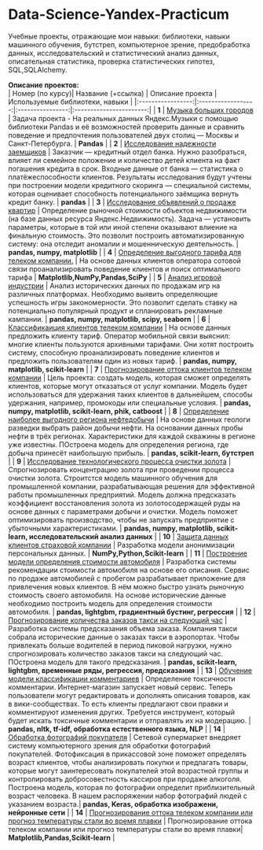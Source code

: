 # Data-Science-Yandex-Practicum
Учебные проекты, отражающие мои навыки: библиотеки, навыки машинного обучения, бутстреп, компьютерное зрение, предобработка данных, исследовательский и статистический анализ данных, описательная статистика, проверка статистических гипотез, SQL,SQLAlchemy.


**Описание проектов:**  
| Номер (по курсу)| Название (+ссылка) | Описание проекта | Используемые библиотеки, навыки |
|:-----------------:|:------------------:|:----------------:|:-----------------------:|
| **1** | [Музыка больших городов](https://github.com/aminaadzhieva/Data-Science-Yandex-Practicum/blob/main/1.%20Базовый%20Python/1.%20Музыка%20больших%20городов.ipynb) | Задача проекта - На реальных данных Яндекс.Музыки c помощью библиотеки Pandas и её возможностей проверить данные и сравнить поведение и предпочтения пользователей двух столиц — Москвы и Санкт-Петербурга.  | **Pandas** |
| **2** | [Исследование надежности заемщиков](https://github.com/aminaadzhieva/Data-Science-Yandex-Practicum/blob/main/2.%20Предобработка%20данных/2.%20Исследование%20надёжности%20заёмщиков%20—%20анализ%20банковских%20данных.ipynb) | Заказчик — кредитный отдел банка. Нужно разобраться, влияет ли семейное положение и количество детей клиента на факт погашения кредита в срок. Входные данные от банка — статистика о платёжеспособности клиентов. Результаты исследования будут учтены при построении модели кредитного скоринга — специальной системы, которая оценивает способность потенциального заёмщика вернуть кредит банку. | **pandas** |
| **3** | [Исследование объявлений о продаже квартир](https://github.com/aminaadzhieva/Data-Science-Yandex-Practicum/blob/main/3.%20Исследовательский%20анализ%20данных/3.%20Продажа%20квартир%20в%20Санкт-Петербурге%20—%20анализ%20рынка%20недвижимости.ipynb) | Определение рыночной стоимости объектов недвижимости (на базе данных ресурса Яндекс.Недвижимость). Задача — установить параметры, которые в той или иной степени оказывают влиение на финальную стоимость. Это позволит построить автоматизированную систему: она отследит аномалии и мошенническую деятельность. | **pandas, numpy, matplotlib** |
| **4** | [Определение выгодного тарифа для телеком компании.](https://github.com/aminaadzhieva/Data-Science-Yandex-Practicum/blob/main/4.%20Статистический%20анализ%20данных/4.%20Определение%20выгодного%20тарифа%20для%20телеком%20компании.ipynb) | На основе данных клиентов оператора сотовой связи проанализировать поведение клиентов и поиск оптимального тарифа | **Matplotlib,NumPy,Pandas,SciPy** |
| **5** | [Анализ игровой индустрии](https://github.com/aminaadzhieva/Data-Science-Yandex-Practicum/blob/main/5.%20Сбор%20пр%201.%20Успешность%20игры/5.%20Изучение%20закономерностей%2C%20определяющих%20успешность%20игр.ipynb) | Анализ исторических данных по продажам игр на различных платформах. Необходимо выявить определяющие успешность игры закономерности. Это позволит сделать ставку на потенциально популярный продукт и спланировать рекламные кампании. | **pandas, numpy, matplotlib, scipy, seaborn** |
| **6** | [Классификаиция клиентов телеком компании](https://github.com/aminaadzhieva/Data-Science-Yandex-Practicum/blob/main/6.%20Введение%20в%20маш.%20обучение.%20Рекомендация%20тарифов/6.%20Классификаиция%20клиентов%20телеком%20компании.ipynb) | На основе данных предложить клиенту тариф. Оператор мобильной связи выяснил: многие клиенты пользуются архивными тарифами. Они хотят построить систему, способную проанализировать поведение клиентов и предложить пользователям один из новых тариф. | **pandas, numpy, matplotlib, scikit-learn** |
| **7** | [Прогнозирование оттока клиентов телеком компании](https://github.com/aminaadzhieva/Data-Science-Yandex-Practicum/blob/main/7.%20Обучение%20с%20учителем.%20Банк/7.%20Прогнозирование%20оттока%20клиента%20Банка.ipynb) | Цель проекта: создать модель, которая сможет определять клиентов, которые могут отказаться от услуг компании. Модель будет использоваться для удержания таких клиентов в дальнейшем, способы удержания, например, промокоды или специальные условия.  | **pandas, numpy, matplotlib, scikit-learn, phik, catboost** |
| **8** | [Определение наиболее выгодного региона нефтедобычи](https://github.com/aminaadzhieva/Data-Science-Yandex-Practicum/tree/main/8.%20Маш.%20обучение%20в%20бизнесе.%20Скважины) | На основе данных геологи разведки выбрать район добычи нефти. На основании данных пробы нефти в трёх регионах. Характеристики для каждой скважины в регионе уже известны. ПОстроена модель для определения региона, где добыча принесёт наибольшую прибыль.  | **pandas,  scikit-learn, бутстреп** |
| **9** | [Исследование технологического процесса очистки золота](https://github.com/aminaadzhieva/Data-Science-Yandex-Practicum/blob/main/9.%20Сбор.%20пр%202.%20Руда/9.%20Исследование%20технологического%20процесса%20очистки%20золота.ipynb) | Спрогнозировать концентрацию золота при проведении процесса очистки золота. Строитстся модель машинного обучения для промышленной компании, разрабатывающая решения для эффективной работы промышленных предприятий. Модель должна предсказать коэффициент восстановления золота из золотосодержащей руды на основе данных с параметрами добычи и очистки. Модель поможет оптимизировать производство, чтобы не запускать предприятие с убыточными характеристиками.  | **pandas, numpy, matplotlib, scikit-learn, исследовательский анализ данных** |
| **10** | [Защита данных клиентов страховой компании](https://github.com/aminaadzhieva/Data-Science-Yandex-Practicum/blob/main/10.%20Лин%20алгебра.%20Защита%20данных/10.%20Защита%20данных%20клиентов%20страховой%20компании.ipynb) | Разработка модели анонимизации персональных данных.  | **NumPy,Python,Scikit-learn** |
| **11** | [Построение модели определения стоимости автомобиля](https://github.com/aminaadzhieva/Data-Science-Yandex-Practicum/blob/main/11.%20Числ%20методы.%20Стоимость%20авто/11.%20Построение%20модели%20определения%20стоимости%20автомобиля.ipynb) | Разработка системы рекомендации стоимости автомобиля на основе его описания. Сервис по продаже автомобилей с пробегом  разрабатывает приложение для привлечения новых клиентов. В нём можно быстро узнать рыночную стоимость своего автомобиля. На основе исторические данные необходимо построить модель для определения стоимости автомобиля.  | **pandas, lightgbm, градиентный бустинг, регрессия** |
| **12** | [Прогнозирование количества заказов такси на следующий час](https://github.com/aminaadzhieva/Data-Science-Yandex-Practicum/blob/main/12.%20Временные%20ряды.%20Такси/12.%20Прогнозирование%20количества%20заказов%20такси%20на%20следующий%20час.ipynb) | Разработка системы предсказания объема заказа. Компания такси собрала исторические данные о заказах такси в аэропортах. Чтобы привлекать больше водителей в период пиковой нагрузки, нужно спрогнозировать количество заказов такси на следующий час. ПОстроена модель для такого предсказания.  | **pandas,  scikit-learn, lightgbm,  временные ряды, регрессия, предсказания** |
| **13** | [Обучение модели классификации комментариев](https://github.com/aminaadzhieva/Data-Science-Yandex-Practicum/blob/main/13.%20МО%20для%20текстов.%20Викишоп/13.%20Обучение%20модели%20классификации%20комментариев.ipynb) | Определение токсичности комментарии.  Интернет-магазин запускает новый сервис. Теперь пользователи могут редактировать и дополнять описания товаров, как в вики-сообществах. То есть клиенты предлагают свои правки и комментируют изменения других. Требуется инструмент, который будет искать токсичные комментарии и отправлять их на модерацию.  | **pandas,  nltk,  tf-idf, обработка естественного языка, NLP** |
| **14** | [Обработка фотографий покупателя](https://github.com/aminaadzhieva/Data-Science-Yandex-Practicum/blob/main/14.%20Компьютерное%20зрение/14.%20Обработка%20фотографий%20покупателя.ipynb) | Сетевой супермаркет внедряет систему компьютерного зрения для обработки фотографий покупателей. Фотофиксация в прикассовой зоне поможет определять возраст клиентов, чтобы анализировать покупки и предлагать товары, которые могут заинтересовать покупателей этой возрастной группы и контролировать добросовестность кассиров при продаже алкоголя. Построена модель, которая по фотографии определит приблизительный возраст человека. В нашем распоряжении набор фотографий людей с указанием возраста.| **pandas, Keras, обработка изображени, нейронные сети** |
| **14** | [Прогнозирование оттока телеком компании или прогноз температуры стали во время плавки](https://github.com/aminaadzhieva/Data-Science-Yandex-Practicum/blob/main/15.%20Финальный%20проект/15.%20Прогнозирование%20оттока%20телеком%20компании%20или%20прогноз%20температуры%20стали%20во%20время%20плавки.ipynb) | Прогнозирование оттока телеком компании или прогноз температуры стали во время плавки| **Matplotlib,Pandas,Scikit-learn** |
